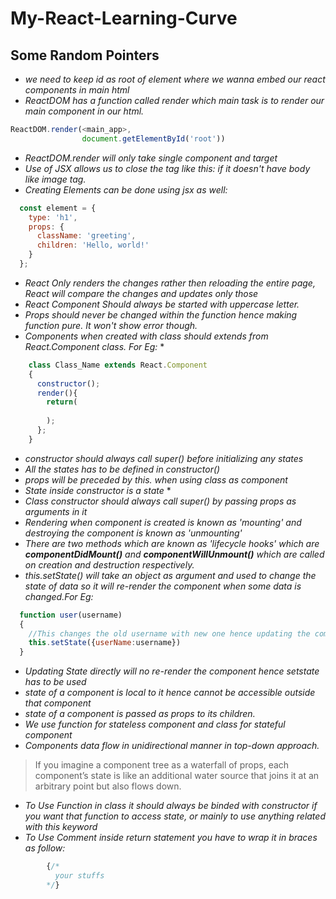 # My-React-Learning-Curve

## Some Random Pointers

* *we need to keep id as root of element where we wanna embed our react components in main html*
* *ReactDOM has a function called render which main task is to render our main component in our html.*
``` javascript
ReactDOM.render(<main_app>,
                document.getElementById('root'))
```
* *ReactDOM.render will only take single component and target*
* *Use of JSX allows us to close the tag like this: <tagName/> if it doesn't have body like image tag.*
* *Creating Elements can be done using jsx as well:*
```javascript
  const element = {
    type: 'h1',
    props: {
      className: 'greeting',
      children: 'Hello, world!'
    }
  };

```
* *React Only renders the changes rather then reloading the entire page, React will compare the changes and updates only those*
* *React Component Should always be started with uppercase letter.*
* *Props should never be changed within the function hence making function pure. It won't show error though.*
* *Components when created with class should extends from React.Component class. For Eg:* *
```javascript
    class Class_Name extends React.Component
    {
      constructor();
      render(){
        return(
        
        );
      };
    }
```
* *constructor should always call super() before initializing any states*
* *All the states has to be defined in constructor()*
* *props will be preceded by this. when using class as component*
* *State inside constructor is a state* *
* *Class constructor should always call super() by passing props as arguments in it* 
* *Rendering when component is created is known as 'mounting' and destroying the component is known as 'unmounting'*
* *There are two methods which are known as 'lifecycle hooks' which are **componentDidMount()** and          **componentWillUnmount()** which    are called on creation and destruction respectively.*
* *this.setState() will take an object as argument and used to change the state of data so it will re-render the component      when some data is changed.For Eg:*
```javascript
  function user(username)
  {
    //This changes the old username with new one hence updating the component
    this.setState({userName:username})
  }
```
* *Updating State directly will no re-render the component hence setstate has to be used*
* *state of a component is local to it hence cannot be accessible outside that component*
* *state of a component is passed as props to its children.*
* *We use function for stateless component and class for stateful component*
* *Components data flow in unidirectional manner in top-down approach.*
> If you imagine a component tree as a waterfall of props, each component’s state is like an additional water source that joins it at an arbitrary point but also flows down.

* *To Use Function in class it should always be binded with constructor if you want that function to access state, or mainly    to use anything related with this keyword*
* *To Use Comment inside return statement you have to wrap it in braces as follow:*
```javascript
        {/*
          your stuffs
        */}
```

